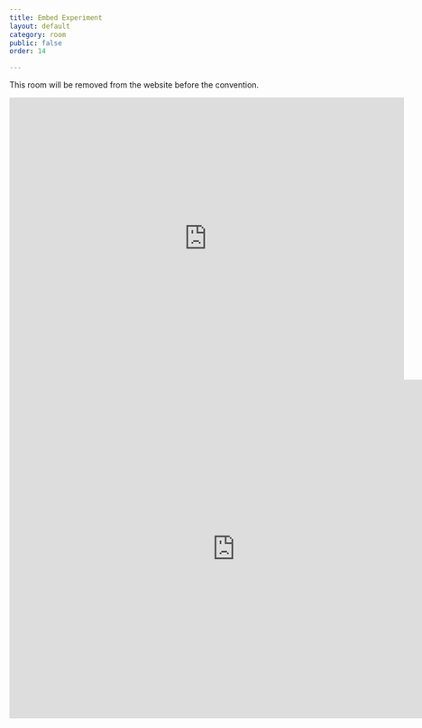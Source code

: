```yaml
---
title: Embed Experiment
layout: default
category: room
public: false
order: 14

---
```


This room will be removed from the website before the convention.

<iframe width="700" height="500" src="https://www.youtube.com/embed/3XXKXV6JsYw" frameborder="0" allow="accelerometer; autoplay; encrypted-media; gyroscope; picture-in-picture" class="nasfic-video" allowfullscreen>
</iframe>

<iframe src="https://titanembeds.com/embed/680949000295284757?defaultchannel=742198998722543678" height="600" width="800" frameborder="0" class="nasfic-chat">
</iframe>
<script>
const nasfic_video = document.getElementsByClassName("nasfic-video")[0];
const nasfic_chat = document.getElementsByClassName("nasfic-chat")[0];
const resizeVideoAndChat = () => {
  const w = (window.innerWidth / 2) - 40;
  // Maintain a 4-3 aspect ratio
  const h = (w / 4) * 3;
  nasfic_video.style.width = `${w}px`;
  nasfic_chat.style.width  = `${w}px`;
  nasfic_video.style.height = `${h}px`;
  nasfic_chat.style.height  = `${h}px`;
} 
window.addEventListener("resize", resizeVideoAndChat, false);
document.addEventListener('fullscreenchange', resizeVideoAndChat, false);

resizeVideoAndChat();
</script>